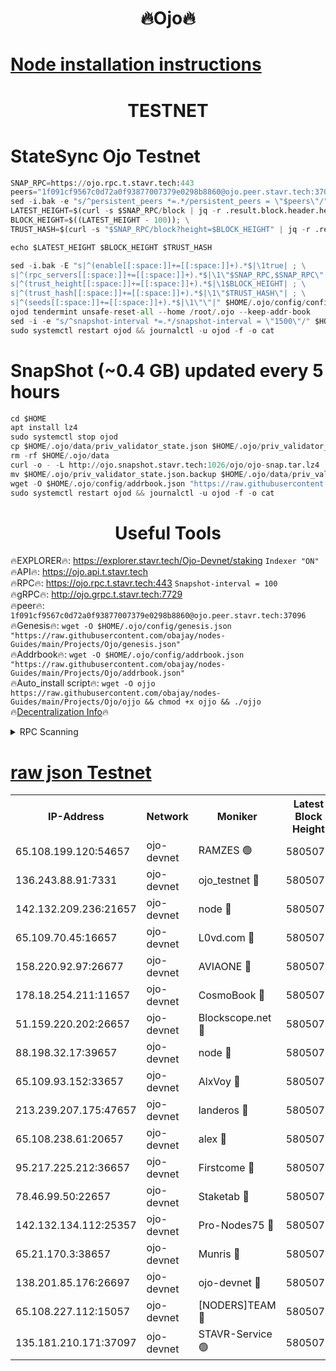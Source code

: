 <h1 align="center"> 🔥Ojo🔥</h1>

[Node installation instructions](https://github.com/obajay/nodes-Guides/tree/main/Projects/Ojo)
=

<h1 align="center"> TESTNET</h1>

# StateSync Ojo Testnet
```python
SNAP_RPC=https://ojo.rpc.t.stavr.tech:443
peers="1f091cf9567c0d72a0f93877007379e0298b8860@ojo.peer.stavr.tech:37096"
sed -i.bak -e "s/^persistent_peers *=.*/persistent_peers = \"$peers\"/" $HOME/.ojo/config/config.toml
LATEST_HEIGHT=$(curl -s $SNAP_RPC/block | jq -r .result.block.header.height); \
BLOCK_HEIGHT=$((LATEST_HEIGHT - 100)); \
TRUST_HASH=$(curl -s "$SNAP_RPC/block?height=$BLOCK_HEIGHT" | jq -r .result.block_id.hash)

echo $LATEST_HEIGHT $BLOCK_HEIGHT $TRUST_HASH

sed -i.bak -E "s|^(enable[[:space:]]+=[[:space:]]+).*$|\1true| ; \
s|^(rpc_servers[[:space:]]+=[[:space:]]+).*$|\1\"$SNAP_RPC,$SNAP_RPC\"| ; \
s|^(trust_height[[:space:]]+=[[:space:]]+).*$|\1$BLOCK_HEIGHT| ; \
s|^(trust_hash[[:space:]]+=[[:space:]]+).*$|\1\"$TRUST_HASH\"| ; \
s|^(seeds[[:space:]]+=[[:space:]]+).*$|\1\"\"|" $HOME/.ojo/config/config.toml
ojod tendermint unsafe-reset-all --home /root/.ojo --keep-addr-book
sed -i -e "s/^snapshot-interval *=.*/snapshot-interval = \"1500\"/" $HOME/.ojo/config/app.toml
sudo systemctl restart ojod && journalctl -u ojod -f -o cat
```
# SnapShot (~0.4 GB) updated every 5 hours
```python
cd $HOME
apt install lz4
sudo systemctl stop ojod
cp $HOME/.ojo/data/priv_validator_state.json $HOME/.ojo/priv_validator_state.json.backup
rm -rf $HOME/.ojo/data
curl -o - -L http://ojo.snapshot.stavr.tech:1026/ojo/ojo-snap.tar.lz4 | lz4 -c -d - | tar -x -C $HOME/.ojo --strip-components 2
mv $HOME/.ojo/priv_validator_state.json.backup $HOME/.ojo/data/priv_validator_state.json
wget -O $HOME/.ojo/config/addrbook.json "https://raw.githubusercontent.com/obajay/nodes-Guides/main/Projects/Ojo/addrbook.json"
sudo systemctl restart ojod && journalctl -u ojod -f -o cat
```
 <h1 align="center"> Useful Tools</h1>

🔥EXPLORER🔥:        https://explorer.stavr.tech/Ojo-Devnet/staking        `Indexer "ON"` \
🔥API🔥:                     https://ojo.api.t.stavr.tech \
🔥RPC🔥:                    https://ojo.rpc.t.stavr.tech:443              `Snapshot-interval = 100` \
🔥gRPC🔥:                  http://ojo.grpc.t.stavr.tech:7729 \
🔥peer🔥:                   `1f091cf9567c0d72a0f93877007379e0298b8860@ojo.peer.stavr.tech:37096` \
🔥Genesis🔥:    ```wget -O $HOME/.ojo/config/genesis.json "https://raw.githubusercontent.com/obajay/nodes-Guides/main/Projects/Ojo/genesis.json"``` \
🔥Addrbook🔥:    ```wget -O $HOME/.ojo/config/addrbook.json "https://raw.githubusercontent.com/obajay/nodes-Guides/main/Projects/Ojo/addrbook.json"``` \
🔥Auto_install script🔥: ```wget -O ojjo https://raw.githubusercontent.com/obajay/nodes-Guides/main/Projects/Ojo/ojjo && chmod +x ojjo && ./ojjo``` \
🔥[Decentralization Info](https://github.com/obajay/StateSync-snapshots/tree/main/Projects/Ojo/Decentralization)🔥



<details>
<summary>RPC Scanning</summary>

<h2 align="center"> We scan nodes in real time every 4 hours. And we provide the final result of RPC endpoints.
We cannot influence the operation of these nodes in any way. </h2>


```python
If Voting Power is higher than 0 --> then the Node is a validator of the network and may be subject to attack and be a potential threat to the chain.
```
```python
We marked such validators with a red symbol
```

</details>

[raw json Testnet](https://rpc-check.ojot.stavr.tech/ojot/rpc-ojot-result.json)
=


<table><tr><th>IP-Address</th><th>Network</th><th>Moniker</th><th>Latest Block Height</th><th>Earliest Block Height</th><th>Catching Up</th><th>Tx Index</th><th>Voting Power</th><th>Scan Time</th></tr><tr><td>65.108.199.120:54657</td><td>ojo-devnet</td><td>RAMZES 🟢</td><td>5805071</td><td>306156</td><td>False</td><td>on</td><td>0</td><td>2024-03-09T19:05:34.844038737UTC</td></tr><tr><td>136.243.88.91:7331</td><td>ojo-devnet</td><td>ojo_testnet 🔴</td><td>5805072</td><td>308845</td><td>False</td><td>on</td><td>1000</td><td>2024-03-09T19:05:42.312815170UTC</td></tr><tr><td>142.132.209.236:21657</td><td>ojo-devnet</td><td>node 🔴</td><td>5805074</td><td>350001</td><td>False</td><td>on</td><td>1999</td><td>2024-03-09T19:05:53.519367203UTC</td></tr><tr><td>65.109.70.45:16657</td><td>ojo-devnet</td><td>L0vd.com 🔴</td><td>5805076</td><td>695918</td><td>False</td><td>off</td><td>998</td><td>2024-03-09T19:06:00.994020290UTC</td></tr><tr><td>158.220.92.97:26677</td><td>ojo-devnet</td><td>AVIAONE 🔴</td><td>5805074</td><td>2754001</td><td>False</td><td>on</td><td>19926</td><td>2024-03-09T19:05:50.769325928UTC</td></tr><tr><td>178.18.254.211:11657</td><td>ojo-devnet</td><td>CosmoBook 🔴</td><td>5805075</td><td>4392001</td><td>False</td><td>off</td><td>1047</td><td>2024-03-09T19:05:55.850841050UTC</td></tr><tr><td>51.159.220.202:26657</td><td>ojo-devnet</td><td>Blockscope.net 🔴</td><td>5805071</td><td>4425001</td><td>False</td><td>on</td><td>2053</td><td>2024-03-09T19:05:34.154938247UTC</td></tr><tr><td>88.198.32.17:39657</td><td>ojo-devnet</td><td>node 🔴</td><td>5805075</td><td>4710001</td><td>False</td><td>on</td><td>104840</td><td>2024-03-09T19:05:56.070155040UTC</td></tr><tr><td>65.109.93.152:33657</td><td>ojo-devnet</td><td>AlxVoy 🔴</td><td>5805074</td><td>4943001</td><td>False</td><td>on</td><td>4491415</td><td>2024-03-09T19:05:53.309866083UTC</td></tr><tr><td>213.239.207.175:47657</td><td>ojo-devnet</td><td>landeros 🔴</td><td>5805074</td><td>4967924</td><td>False</td><td>off</td><td>11083</td><td>2024-03-09T19:05:50.977420118UTC</td></tr><tr><td>65.108.238.61:20657</td><td>ojo-devnet</td><td>alex 🔴</td><td>5805071</td><td>5131001</td><td>False</td><td>on</td><td>11359</td><td>2024-03-09T19:05:34.475126908UTC</td></tr><tr><td>95.217.225.212:36657</td><td>ojo-devnet</td><td>Firstcome 🔴</td><td>5805072</td><td>5251946</td><td>False</td><td>on</td><td>13566</td><td>2024-03-09T19:05:40.039452752UTC</td></tr><tr><td>78.46.99.50:22657</td><td>ojo-devnet</td><td>Staketab 🔴</td><td>5805076</td><td>5668501</td><td>False</td><td>on</td><td>1276</td><td>2024-03-09T19:06:01.213211510UTC</td></tr><tr><td>142.132.134.112:25357</td><td>ojo-devnet</td><td>Pro-Nodes75 🔴</td><td>5805071</td><td>5705071</td><td>False</td><td>on</td><td>24651</td><td>2024-03-09T19:05:37.397722192UTC</td></tr><tr><td>65.21.170.3:38657</td><td>ojo-devnet</td><td>Munris 🔴</td><td>5805072</td><td>5705072</td><td>False</td><td>off</td><td>20123</td><td>2024-03-09T19:05:39.725366186UTC</td></tr><tr><td>138.201.85.176:26697</td><td>ojo-devnet</td><td>ojo-devnet 🔴</td><td>5805075</td><td>5705075</td><td>False</td><td>on</td><td>1000024000</td><td>2024-03-09T19:06:00.690103792UTC</td></tr><tr><td>65.108.227.112:15057</td><td>ojo-devnet</td><td>[NODERS]TEAM 🔴</td><td>5805075</td><td>5758001</td><td>False</td><td>off</td><td>9999</td><td>2024-03-09T19:06:00.448012009UTC</td></tr><tr><td>135.181.210.171:37097</td><td>ojo-devnet</td><td>STAVR-Service 🟢</td><td>5805071</td><td>5802001</td><td>False</td><td>on</td><td>0</td><td>2024-03-09T19:05:35.152485462UTC</td></tr></table>
